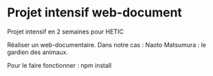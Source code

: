 # Projet intensif web-document

Projet intensif en 2 semaines pour HETIC

Réaliser un web-documentaire.
Dans notre cas : Naoto Matsumura : le gardien des animaux.

Pour le faire fonctionner :
npm install
